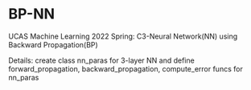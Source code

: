 # BP-NN
UCAS Machine Learning 2022 Spring: C3-Neural Network(NN) using Backward Propagation(BP)

Details: create class nn_paras for 3-layer NN and define forward_propagation, backward_propagation, compute_error funcs for nn_paras
